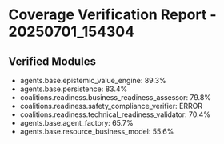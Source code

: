# Coverage Verification Report - 20250701_154304

## Verified Modules
- agents.base.epistemic_value_engine: 89.3%
- agents.base.persistence: 83.4%
- coalitions.readiness.business_readiness_assessor: 79.8%
- coalitions.readiness.safety_compliance_verifier: ERROR
- coalitions.readiness.technical_readiness_validator: 70.4%
- agents.base.agent_factory: 65.7%
- agents.base.resource_business_model: 55.6%
